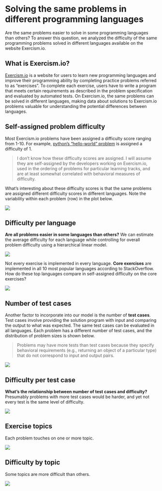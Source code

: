 Solving the same problems in different programming languages
================

Are the same problems easier to solve in some programming languages than
others? To answer this question, we analyzed the difficulty of the same
programming problems solved in different languages available on the
website Exercism.io.

## What is Exercism.io?

[Exercism.io](https://exercism.io) is a website for users to learn new
programming languages and improve their programming ability by
completing practice problems referred to as “exercises”. To complete
each exercise, users have to write a program that meets certain
requirements as described in the problem specification and evaluated by
automated tests. On Exercism.io, the same problems can be solved in
different languages, making data about solutions to Exercism.io problems
valuable for understanding the potential differences between languages.

## Self-assigned problem difficulty

Most Exercism.io problems have been assigned a difficulty score ranging
from 1-10. For example, [python’s “hello-world”
problem](https://github.com/exercism/python/blob/master/config.json#L15)
is assigned a difficulty of 1.

> I don’t know how these difficulty scores are assigned. I will assume
> they are self-assigned by the developers working on Exercism.io, used
> in the ordering of problems for particular learning tracks, and are at
> least somewhat correlated with behavioral measures of difficulty.

What’s interesting about these difficulty scores is that the same
problems are assigned different difficulty scores in different
languages. Note the variability within each problem (row) in the plot
below.

![](exercism-problems_files/figure-gfm/difficulty-per-problem-1.png)<!-- -->

## Difficulty per language

**Are all problems easier in some languages than others?** We can
estimate the average difficulty for each language while controlling for
overall problem difficulty using a hierarchical linear
model.

![](exercism-problems_files/figure-gfm/difficulty-per-language-1.png)<!-- -->

Not every exercise is implemented in every language. **Core exercises**
are implemented in all 10 most popular languages according to
StackOverflow. How do these top languages compare in self-assigned
difficulty on the core exercises?

![](exercism-problems_files/figure-gfm/core-difficulty-1.png)<!-- -->

## Number of test cases

Another factor to incorporate into our model is the number of **test
cases**. Test cases involve providing the solution program with input
and comparing the output to what was expected. The same test cases can
be evaluated in all languages. Each problem has a different number of
test cases, and the distribution of problem sizes is shown below.

> Problems may have more tests than test cases because they specify
> behavioral requirements (e.g., returning an object of a particular
> type) that do not correspond to input and output
pairs.

![](exercism-problems_files/figure-gfm/n-test-cases-dotplot-1.png)<!-- -->

## Difficulty per test case

**What’s the relationship between number of test cases and difficulty?**
Presumably problems with more test cases would be harder, and yet not
every test is the same level of
difficulty.

![](exercism-problems_files/figure-gfm/problem-difficulty-by-num-tests-1.png)<!-- -->

## Exercise topics

Each problem touches on one or more topic.

![](exercism-problems_files/figure-gfm/top20-topics-1.png)<!-- -->

## Difficulty by topic

Some topics are more difficult than others.

![](exercism-problems_files/figure-gfm/topic-difficulty-1.png)<!-- -->
